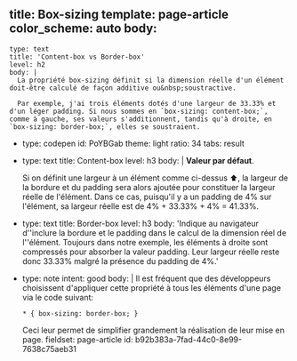 title: Box-sizing
template: page-article
color_scheme: auto
body:
  -
    type: text
    title: 'Content-box vs Border-box'
    level: h2
    body: |
      La propriété box-sizing définit si la dimension réelle d'un élément doit-être calculé de façon additive ou&nbsp;soustractive.
      
      Par exemple, j'ai trois éléments dotés d'une largeur de 33.33% et d'un léger padding. Si nous sommes en `box-sizing: content-box;`, comme à gauche, ses valeurs s'additionnent, tandis qu'à droite, en `box-sizing: border-box;`, elles se soustraient.
  -
    type: codepen
    id: PoYBGab
    theme: light
    ratio: 34
    tabs: result
  -
    type: text
    title: Content-box
    level: h3
    body: |
      **Valeur par défaut**. 
      
      Si on définit une largeur à un élément comme ci-dessus ⬆️, la largeur de la bordure et du padding sera alors ajoutée pour constituer la largeur réelle de l'élément. Dans ce cas, puisqu'il y a un padding de 4% sur l'élément, sa largeur réelle est de 4% + 33.33% + 4% = 41.33%.
  -
    type: text
    title: Border-box
    level: h3
    body: 'Indique au navigateur d''inclure la bordure et le padding dans le calcul de la dimension réel de l''élément. Toujours dans notre exemple, les éléments à droite sont compressés pour absorber la valeur padding. Leur largeur réelle reste donc 33.33% malgré la présence du padding de 4%.'
  -
    type: note
    intent: good
    body: |
      Il est fréquent que des développeurs choisissent d'appliquer cette propriété à tous les éléments d'une page via le code suivant: 
      
      `* { box-sizing: border-box; }` 
      
      Ceci leur permet de simplifier grandement la réalisation de leur mise en page.
fieldset: page-article
id: b92b383a-7fad-44c0-8e99-7638c75aeb31
